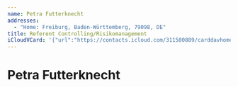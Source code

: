 ```yaml
---
name: Petra Futterknecht
addresses:
  - "Home: Freiburg, Baden-Württemberg, 79098, DE"
title: Referent Controlling/Risikomanagement
iCloudVCard: '{"url":"https://contacts.icloud.com/311500889/carddavhome/card/9E91F171-FECB-4DEC-9ABF-126593EB8AB0.vcf","etag":"\"kmfhav5w\"","data":"BEGIN:VCARD\r\nVERSION:3.0\r\nFN:\r\nN:;Petra Futterknecht;;;\r\nUID:076CCD0D-0B35-43A9-B4CD-0FD7F2799141\r\nADR;TYPE=HOME:;;;Freiburg;Baden-Württemberg;79098;DE;\r\nitem1.X-ABLABEL:Work\r\nPRODID:ez-vcard 0.9.13-fc\r\nREV:2025-04-03T22:17:48Z\r\nORG:;\r\nTITLE:Referent Controlling/Risikomanagement\r\n;VALUE=uri:https://gateway.icloud.com/contacts/311500889/ck/card/c4a6e6becd\r\n 2554671eee1cf4c742e377\r\nEND:VCARD"}'
---
```

# Petra Futterknecht